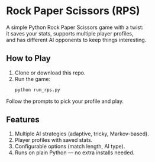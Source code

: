 # Rock Paper Scissors (RPS)

A simple Python Rock Paper Scissors game with a twist:  
it saves your stats, supports multiple player profiles,  
and has different AI opponents to keep things interesting.

## How to Play
1. Clone or download this repo.  
2. Run the game:  
   ```bash
   python run_rps.py

Follow the prompts to pick your profile and play.

## Features
1. Multiple AI strategies (adaptive, tricky, Markov-based).  
2. Player profiles with saved stats.  
3. Configurable options (match length, AI type).  
4. Runs on plain Python — no extra installs needed.  
